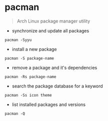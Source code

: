 # pacman

> Arch Linux package manager utility

- synchronize and update all packages
 
`pacman -Syyu`

- install a new package

`pacman -S package-name`

- remove a package and it's dependencies
 
`pacman -Rs package-name`

- search the package database for a keyword

`pacman -Ss icon theme`

- list installed packages and versions

`pacman -Q`
